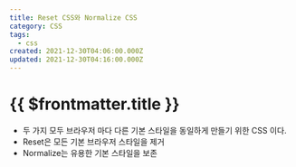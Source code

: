 ```yaml
---
title: Reset CSS와 Normalize CSS
category: CSS
tags:
  - css
created: 2021-12-30T04:06:00.000Z
updated: 2021-12-30T04:16:00.000Z
---
```


# {{ $frontmatter.title }}

- 두 가지 모두 브라우저 마다 다른 기본 스타일을 동일하게 만들기 위한 CSS 이다.
- Reset은 모든 기본 브라우저 스타일을 제거
- Normalize는 유용한 기본 스타일을 보존
